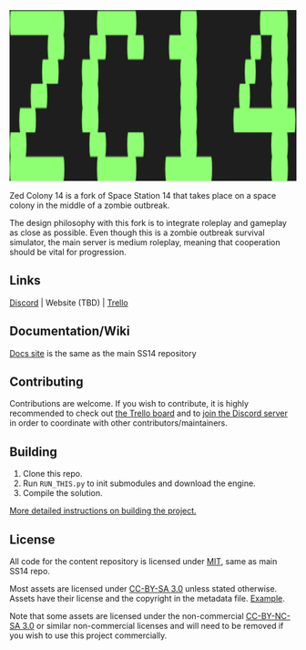 <p align="center"> <img alt="Zed Colony 14" width="880" height="300" src="https://raw.githubusercontent.com/spess-code/zed-colony-14/e176021d53ce90e8a92bed38e4d7c5fd95fe6fe3/Resources/Textures/Logo/logo.svg" /></p>

Zed Colony 14 is a fork of Space Station 14 that takes place on a space colony in the middle of a zombie outbreak.

The design philosophy with this fork is to integrate roleplay and gameplay as close as possible. Even though this is a zombie outbreak survival simulator, the main server is medium roleplay, meaning that cooperation should be vital for progression.

## Links

[Discord](https://discord.gg/mnqqezEpEs) | Website (TBD) | [Trello](https://trello.com/b/cAZXIYO5/zed-colony-14)

## Documentation/Wiki

[Docs site](https://docs.spacestation14.io/) is the same as the main SS14 repository

## Contributing

Contributions are welcome. If you wish to contribute, it is highly recommended to check out [the Trello board](https://trello.com/b/cAZXIYO5/zed-colony-14) and to [join the Discord server](https://discord.gg/mnqqezEpEs) in order to coordinate with other contributors/maintainers.

## Building

1. Clone this repo.
2. Run `RUN_THIS.py` to init submodules and download the engine.
3. Compile the solution.

[More detailed instructions on building the project.](https://docs.spacestation14.com/en/general-development/setup.html)

## License

All code for the content repository is licensed under [MIT](https://github.com/space-wizards/space-station-14/blob/master/LICENSE.TXT), same as main SS14 repo.

Most assets are licensed under [CC-BY-SA 3.0](https://creativecommons.org/licenses/by-sa/3.0/) unless stated otherwise. Assets have their license and the copyright in the metadata file. [Example](https://github.com/space-wizards/space-station-14/blob/master/Resources/Textures/Objects/Tools/crowbar.rsi/meta.json).

Note that some assets are licensed under the non-commercial [CC-BY-NC-SA 3.0](https://creativecommons.org/licenses/by-nc-sa/3.0/) or similar non-commercial licenses and will need to be removed if you wish to use this project commercially.

